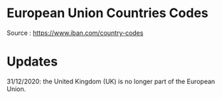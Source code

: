 # European Union Countries Codes

Source : https://www.iban.com/country-codes

# Updates

31/12/2020: the United Kingdom (UK) is no longer part of the European Union.
